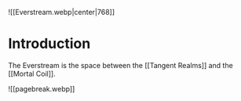 ![[Everstream.webp|center|768]]
# Introduction
The Everstream is the space between the [[Tangent Realms]] and the [[Mortal Coil]].

![[pagebreak.webp]]